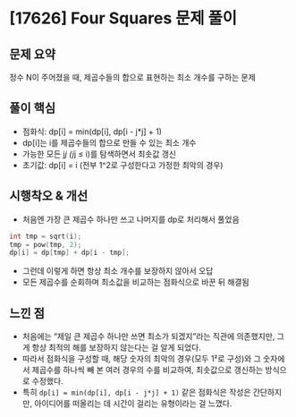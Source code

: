 # [17626] Four Squares 문제 풀이

## 문제 요약  
정수 N이 주어졌을 때, 제곱수들의 합으로 표현하는 최소 개수를 구하는 문제

## 풀이 핵심  
- 점화식: dp[i] = min(dp[i], dp[i - j*j] + 1)  
- dp[i]는 i를 제곱수들의 합으로 만들 수 있는 최소 개수  
- 가능한 모든 j*j (j*j ≤ i)를 탐색하면서 최솟값 갱신  
- 초기값: dp[i] = i (전부 1^2로 구성한다고 가정한 최악의 경우)

## 시행착오 & 개선  
- 처음엔 가장 큰 제곱수 하나만 쓰고 나머지를 dp로 처리해서 풀었음
```cpp
int tmp = sqrt(i);
tmp = pow(tmp, 2);
dp[i] = dp[tmp] + dp[i - tmp];
```
- 그런데 이렇게 하면 항상 최소 개수를 보장하지 않아서 오답  
- 모든 제곱수를 순회하며 최소값을 비교하는 점화식으로 바꾼 뒤 해결됨

## 느낀 점
- 처음에는 “제일 큰 제곱수 하나만 쓰면 최소가 되겠지”라는 직관에 의존했지만, 그게 항상 최적의 해를 보장하지 않는다는 걸 알게 되었다.
- 따라서 점화식을 구성할 때, 해당 숫자의 최악의 경우(모두 1²로 구성)와 그 숫자에서 제곱수를 하나씩 빼 본 여러 경우의 수를 비교하여, 최솟값으로 갱신하는 방식으로 수정했다.
- 특히 `dp[i] = min(dp[i], dp[i - j*j] + 1)` 같은 점화식은 작성은 간단하지만, 아이디어를 떠올리는 데 시간이 걸리는 유형이라는 걸 느꼈다.